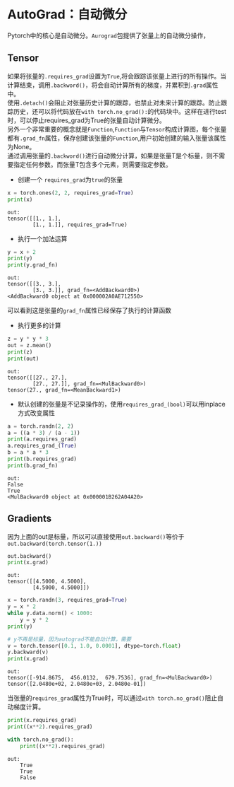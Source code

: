 # AutoGrad：自动微分
Pytorch中的核心是自动微分。`Aurograd`包提供了张量上的自动微分操作，

## Tensor
如果将张量的`.requires_grad`设置为`True`,将会跟踪该张量上进行的所有操作。当计算结束，调用`.backword()`，将会自动计算所有的梯度，并累积到`.grad`属性中。  
使用`.detach()`会阻止对张量历史计算的跟踪，也禁止对未来计算的跟踪。防止跟踪历史，还可以将代码放在`with torch.no_grad():`的代码块中。这样在进行test时，可以停止requires_grad为True的张量自动计算微分。  
另外一个非常重要的概念就是`Function`,`Function`与`Tensor`构成计算图，每个张量都有`.grad_fn`属性，保存创建该张量的`Function`,用户初始创建的输入张量该属性为None。  
通过调用张量的`.backword()`进行自动微分计算，如果是张量T是个标量，则不需要指定任何参数。而张量T包含多个元素，则需要指定参数。

- 创建一个 `requires_grad`为`true`的张量
```python
x = torch.ones(2, 2, requires_grad=True)
print(x)
```
```
out:
tensor([[1., 1.],
        [1., 1.]], requires_grad=True)
```
- 执行一个加法运算
```python
y = x + 2
print(y)
print(y.grad_fn)
```
```
out:
tensor([[3., 3.],
        [3., 3.]], grad_fn=<AddBackward0>)
<AddBackward0 object at 0x000002A0AE712550>
```
可以看到这是张量的`grad_fn`属性已经保存了执行的计算函数
- 执行更多的计算
```python
z = y * y * 3
out = z.mean()
print(z)
print(out)
```
```
out:
tensor([[27., 27.],
        [27., 27.]], grad_fn=<MulBackward0>)
tensor(27., grad_fn=<MeanBackward1>)
```
- 默认创建的张量是不记录操作的，使用`requires_grad_(bool)`可以用inplace方式改变属性
```python
a = torch.randn(2, 2)
a = ((a * 3) / (a - 1))
print(a.requires_grad)
a.requires_grad_(True)
b = a * a * 3
print(b.requires_grad)
print(b.grad_fn)
```
```
out:
False
True
<MulBackward0 object at 0x000001B262A04A20>
```

## Gradients
因为上面的out是标量，所以可以直接使用`out.backward()`等价于`out.backward(torch.tensor(1.))`
```python
out.backward()
print(x.grad)
```
```
out:
tensor([[4.5000, 4.5000],
        [4.5000, 4.5000]])
```
```python
x = torch.randn(3, requires_grad=True)
y = x * 2
while y.data.norm() < 1000:
    y = y * 2
print(y)

# y不再是标量，因为autograd不能自动计算，需要
v = torch.tensor([0.1, 1.0, 0.0001], dtype=torch.float)
y.backward(v)
print(x.grad)
```
```
out:
tensor([-914.8675,  456.0132,  679.7536], grad_fn=<MulBackward0>)
tensor([2.0480e+02, 2.0480e+03, 2.0480e-01])
```
当张量的`requires_grad`属性为True时，可以通过`with torch.no_grad()`阻止自动梯度计算。
```python
print(x.requires_grad)
print((x**2).requires_grad)

with torch.no_grad():
    print((x**2).requires_grad)
```
```
out:
    True
    True
    False
```